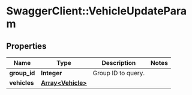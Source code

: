 # SwaggerClient::VehicleUpdateParam

## Properties
Name | Type | Description | Notes
------------ | ------------- | ------------- | -------------
**group_id** | **Integer** | Group ID to query. | 
**vehicles** | [**Array&lt;Vehicle&gt;**](Vehicle.md) |  | 


